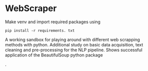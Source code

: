 # WebScraper

Make venv and import required packages using

```pip install -r requirements. txt```

A working sandbox for playing around with different web scrapping methods with python.
Additional study on basic data acquisition, text cleaning and pre-processing for the NLP pipeline.
Shows successful application of the BeautifulSoup python package

.

